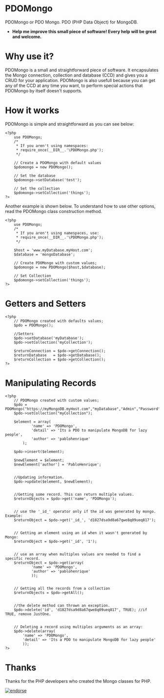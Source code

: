 PDOMongo
========

PDOMongo or PDO Mongo. PDO (PHP Data Object) for MongoDB. 
* <strong>Help me improve this small piece of software! Every help will be great and welcome.</strong>

Why use it?
========

PDOMongo is a small and straightforward piece of software. It encapsulates the Mongo connection, collection and database (CCD) and gives you a CRUD for your application. PDOMongo is also usefull because you can get any of the CCD at any time you want, to perform special actions that PDOMongo by itself doesn't supports.

How it works
========

PDOMongo is simple and straightforward as you can see below:

	<?php
		use PDOMongo;
		/*
		 * If you aren't using namespaces:
		 * require_once(__DIR__.'\PDOMongo.php');
		 */

		// Create a PDOMongo with default values
		$pdomongo = new PDOMongo(); 
		
		// Set the database
		$pdomongo->setDatabase('test');
		
		// Set the collection
		$pdomongo->setCollection('things');
	?>

Another example is shown below. To understand how to use other options, read the PDOMongo class construction method.

	<?php
		use PDOMongo;
		/*
		 * If you aren't using namespaces, use:
		 * require_once(__DIR__.'\PDOMongo.php');
		 */

		$host = 'www.myDatabase.myHost.com';
		$database = 'mongoDatabase';
		
		// Create PDOMongo with custom values;
		$pdomongo = new PDOMongo($host,$database);
		
		// Set Collection
		$pdomongo->setCollection('things');
	?>

Getters and Setters
========

	<?php
		// PDOMongo created with defaults values;
		$pdo = PDOMongo();
		
		//Setters
		$pdo->setDatabase('myDatabase');
		$pdo->setCollection('myCollection');
		
		$returnConnection = $pdo->getConnection();
		$returnDatabase   = $pdo->getDatabase();
		$returnCollection = $pdo->getCollection();
	?>

Manipulating Records
========

	<?php
		// PDOMongo created with custom values;
		$pdo = PDOMongo("https://myMongoDB.myHost.com","myDatabase","Admin","Password");
		$pdo->setCollection("myCollection");
		
		$element = array(
				'name' => 'PDOMongo',
				'detail' => 'Its a PDO to manipulate MongoDB for lazy people',
				'author' => 'pablohenrique'
			);
		
		$pdo->insert($element);
		
		$newElement = $element;
		$newElement['author'] = 'PabloHenrique';
		
		
		//Updating information.
		$pdo->update($element, $newElement);
		
		
		//Getting some record. This can return multiple values.
		$returnObjects = $pdo->get('name', 'PDOMongo');
		
		
		// use the '_id_' operator only if the id was generated by mongo. Example: 
		$returnObject = $pdo->get('_id_', 'd1827dsa9d8a67qwe8q09ueq817'); 
		
		
		// Getting an element using an id when it wasn't generated by Mongo:
		$returnObject = $pdo->get('_id', '1'); 
		
		
		// use an array when multiples values are needed to find a specific record.
		$returnObject = $pdo->get(array(
				'name' => 'PDOMongo', 
				'author' => 'pablohenrique'
				));
				
				
		// Getting all the records from a collection
		$returnObjects = $pdo->getAll();
		
		
		//the delete method can thrown an exception.
		$pdo->delete('id', 'd1827dsa9d8a67qwe8q09ueq817', TRUE); //if TRUE, remove JustOne.
		
		
		// Deleting a record using multiples arguments as an array:
		$pdo->delete(array(
			'name' => 'PDOMongo', 
			'detail' => 'Its a PDO to manipulate MongoDB for lazy people'
			));
	?>

Thanks
========

Thanks for the PHP developers who created the Mongo classes for PHP.

[![endorse](https://api.coderwall.com/pablohenrique/endorsecount.png)](https://coderwall.com/pablohenrique)
